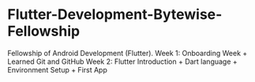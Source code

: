 # Flutter-Development-Bytewise-Fellowship
Fellowship of Android Development (Flutter).
Week 1: Onboarding Week + Learned Git and GitHub
Week 2: Flutter Introduction + Dart language + Environment Setup + First App
